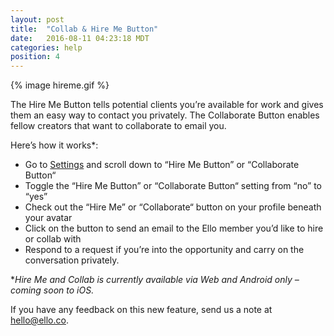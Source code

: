 ```yaml
---
layout: post
title:  "Collab & Hire Me Button"
date:   2016-08-11 04:23:18 MDT
categories: help
position: 4
---
```

{% image hireme.gif %}

The Hire Me Button tells potential clients you’re available for work and gives them an easy way to contact you privately. The Collaborate Button enables fellow creators that want to collaborate to email you.

Here’s how it works*: 
* Go to [Settings](https://ello.co/settings) and scroll down to “Hire Me Button” or “Collaborate Button“
* Toggle the “Hire Me Button” or “Collaborate Button“ setting from “no” to “yes”
* Check out the “Hire Me” or “Collaborate“ button on your profile beneath your avatar
* Click on the button to send an email to the Ello member you’d like to hire or collab with
* Respond to a request if you’re into the opportunity and carry on the conversation privately.

*_Hire Me and Collab is currently available via Web and Android only – coming soon to iOS._

If you have any feedback on this new feature, send us a note at hello@ello.co. 
